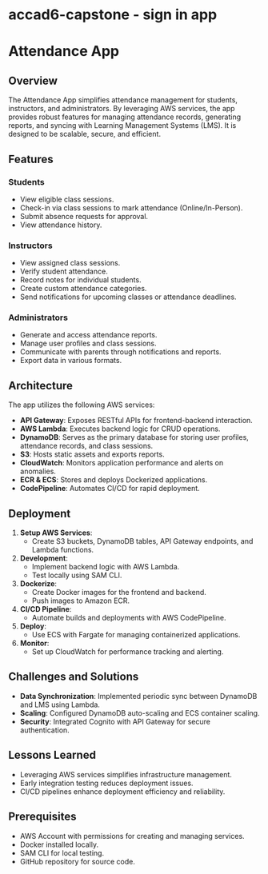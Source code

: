 # accad6-capstone - sign in app
# Attendance App

## Overview
The Attendance App simplifies attendance management for students, instructors, and administrators. By leveraging AWS services, the app provides robust features for managing attendance records, generating reports, and syncing with Learning Management Systems (LMS). It is designed to be scalable, secure, and efficient.

## Features
### Students
- View eligible class sessions.
- Check-in via class sessions to mark attendance (Online/In-Person).
- Submit absence requests for approval.
- View attendance history.

### Instructors
- View assigned class sessions.
- Verify student attendance.
- Record notes for individual students.
- Create custom attendance categories.
- Send notifications for upcoming classes or attendance deadlines.

### Administrators
- Generate and access attendance reports.
- Manage user profiles and class sessions.
- Communicate with parents through notifications and reports.
- Export data in various formats.

## Architecture
The app utilizes the following AWS services:
- **API Gateway**: Exposes RESTful APIs for frontend-backend interaction.
- **AWS Lambda**: Executes backend logic for CRUD operations.
- **DynamoDB**: Serves as the primary database for storing user profiles, attendance records, and class sessions.
- **S3**: Hosts static assets and exports reports.
- **CloudWatch**: Monitors application performance and alerts on anomalies.
- **ECR & ECS**: Stores and deploys Dockerized applications.
- **CodePipeline**: Automates CI/CD for rapid deployment.

## Deployment
1. **Setup AWS Services**:
   - Create S3 buckets, DynamoDB tables, API Gateway endpoints, and Lambda functions.
2. **Development**:
   - Implement backend logic with AWS Lambda.
   - Test locally using SAM CLI.
3. **Dockerize**:
   - Create Docker images for the frontend and backend.
   - Push images to Amazon ECR.
4. **CI/CD Pipeline**:
   - Automate builds and deployments with AWS CodePipeline.
5. **Deploy**:
   - Use ECS with Fargate for managing containerized applications.
6. **Monitor**:
   - Set up CloudWatch for performance tracking and alerting.

## Challenges and Solutions
- **Data Synchronization**: Implemented periodic sync between DynamoDB and LMS using Lambda.
- **Scaling**: Configured DynamoDB auto-scaling and ECS container scaling.
- **Security**: Integrated Cognito with API Gateway for secure authentication.

## Lessons Learned
- Leveraging AWS services simplifies infrastructure management.
- Early integration testing reduces deployment issues.
- CI/CD pipelines enhance deployment efficiency and reliability.

## Prerequisites
- AWS Account with permissions for creating and managing services.
- Docker installed locally.
- SAM CLI for local testing.
- GitHub repository for source code.

